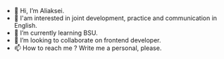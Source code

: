 - 👋 Hi, I’m Aliaksei.
- 👀 I'am interested in joint development, practice and communication in English.
- 🌱 I’m currently learning BSU.
- 💞️ I’m looking to collaborate on frontend developer.
- 📫 How to reach me ? Write me a personal, please.
